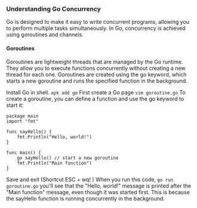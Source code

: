 ### Understanding Go Concurrency
Go is designed to make it easy to write concurrent programs, allowing you to perform multiple tasks simultaneously. In Go, concurrency is achieved using goroutines and channels.

#### Goroutines
Goroutines are lightweight threads that are managed by the Go runtime. They allow you to execute functions concurrently without creating a new thread for each one. Goroutines are created using the go keyword, which starts a new goroutine and runs the specified function in the background.

Install Go in shell.
```apk add go```
First create a Go page
```vim goroutine.go```
To create a goroutine, you can define a function and use the go keyword to start it:

```
package main
import "fmt"

func sayHello() {
    fmt.Println("Hello, world!")
}

func main() {
    go sayHello() // start a new goroutine
    fmt.Println("Main function")
}
```
Save and exit (Shortcut ESC + wq! )
When you run this code,
```go run goroutine.go``` you'll see that the "Hello, world!" message is printed after the "Main function" message, even though it was started first. This is because the sayHello function is running concurrently in the background.